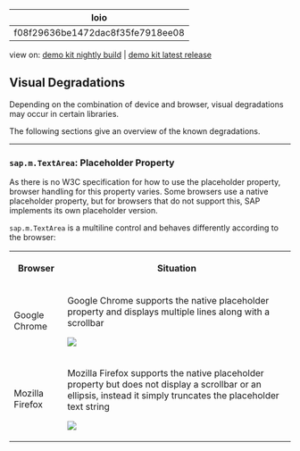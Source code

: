 <!-- loiof08f29636be1472dac8f35fe7918ee08 -->

| loio |
| -----|
| f08f29636be1472dac8f35fe7918ee08 |

<div id="loio">

view on: [demo kit nightly build](https://openui5nightly.hana.ondemand.com/#/topic/f08f29636be1472dac8f35fe7918ee08) | [demo kit latest release](https://openui5.hana.ondemand.com/#/topic/f08f29636be1472dac8f35fe7918ee08)</div>

## Visual Degradations

Depending on the combination of device and browser, visual degradations may occur in certain libraries.

The following sections give an overview of the known degradations.

***

### `sap.m.TextArea`: Placeholder Property

As there is no W3C specification for how to use the placeholder property, browser handling for this property varies. Some browsers use a native placeholder property, but for browsers that do not support this, SAP implements its own placeholder version.

`sap.m.TextArea` is a multiline control and behaves differently according to the browser:


<table>
<tr>
<th>

Browser



</th>
<th>

Situation



</th>
</tr>
<tr>
<td>

Google Chrome



</td>
<td>

Google Chrome supports the native placeholder property and displays multiple lines along with a scrollbar

 ![](loiof4a1a89df08f4634b70163f18dd33c55_LowRes.png) 



</td>
</tr>
<tr>
<td>

Mozilla Firefox



</td>
<td>

Mozilla Firefox supports the native placeholder property but does not display a scrollbar or an ellipsis, instead it simply truncates the placeholder text string

 ![](loioc8b3985181a4450fb1252f4f81a25af2_LowRes.png) 



</td>
</tr>
</table>

